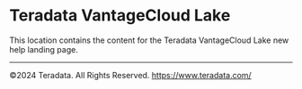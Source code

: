 # Teradata VantageCloud Lake

This location contains the content for the Teradata VantageCloud Lake new help landing page.


---
©2024 Teradata. All Rights Reserved. https://www.teradata.com/